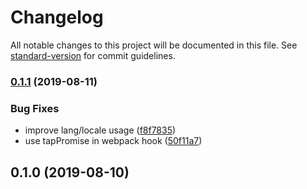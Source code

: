 # Changelog

All notable changes to this project will be documented in this file. See [standard-version](https://github.com/conventional-changelog/standard-version) for commit guidelines.

### [0.1.1](https://github.com/nuxt-community/lunr-module/compare/v0.1.0...v0.1.1) (2019-08-11)


### Bug Fixes

* improve lang/locale usage ([f8f7835](https://github.com/nuxt-community/lunr-module/commit/f8f7835))
* use tapPromise in webpack hook ([50f11a7](https://github.com/nuxt-community/lunr-module/commit/50f11a7))

## 0.1.0 (2019-08-10)
